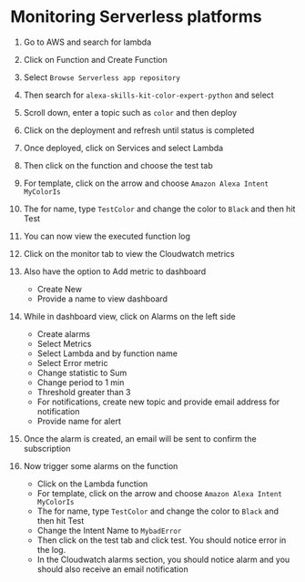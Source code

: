 # Monitoring Serverless platforms

1. Go to AWS and search for lambda
2. Click on Function and Create Function
3. Select `Browse Serverless app repository`
4. Then search for `alexa-skills-kit-color-expert-python` and select
5. Scroll down, enter a topic such as `color` and then deploy
6. Click on the deployment and refresh until status is completed
7. Once deployed, click on Services and select Lambda
8. Then click on the function and choose the test tab
9. For template, click on the arrow and choose `Amazon Alexa Intent MyColorIs`
10. The for name, type `TestColor` and change the color to `Black` and then hit Test
11. You can now view the executed function log
12. Click on the monitor tab to view the Cloudwatch metrics
13. Also have the option to Add metric to dashboard
    - Create New
    - Provide a name to view dashboard

14. While in dashboard view, click on Alarms on the left side
    - Create alarms
    - Select Metrics
    - Select Lambda and by function name
    - Select Error metric 
    - Change statistic to Sum
    - Change period to 1 min
    - Threshold greater than 3
    - For notifications, create new topic and provide email address for notification
    - Provide name for alert

15. Once the alarm is created, an email will be sent to confirm the subscription
16. Now trigger some alarms on the function
    - Click on the Lambda function
    - For template, click on the arrow and choose `Amazon Alexa Intent MyColorIs`
    - The for name, type `TestColor` and change the color to `Black` and then hit Test 
    - Change the Intent Name to `MybadError`
    - Then click on the test tab and click test.  You should notice error in the log.
    - In the Cloudwatch alarms section, you should notice alarm and you should also receive an email notification

    
